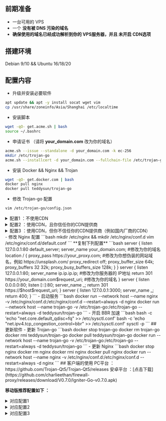 ## 前期准备 
- 一台可用的 VPS   
- 一个 **没有被 DNS 污染的域名**    
- **确保使用的域名已经成功解析到你的 VPS服务器，并且 未开启 CDN选项**   
## 搭建环境
Debian 9/10 && Ubuntu 16/18/20
## 配置内容 
- 升级并安装必要软件   
```bash
apt update && apt -y install socat wget vim
cp /usr/share/zoneinfo/Asia/Shanghai /etc/localtime
```
- 安装脚本 
```bash
wget -qO- get.acme.sh | bash 
source ~/.bashrc
```
- 申请证书 （请将 **your_domain.com** 改为你的域名）  
```bash
acme.sh --issue --standalone -d your_domain.com -k ec-256
mkdir /etc/trojan-go
acme.sh --installcert -d your_domain.com --fullchain-file /etc/trojan-go/server.crt --key-file /etc/trojan-go/server.key --ecc
```
- 安装 Docker && Nginx && Trojan     
```bash
wget -qO- get.docker.com | bash
docker pull nginx
docker pull teddysun/trojan-go
```
- 修改 Trojan-go 配置
```bash
vim /etc/trojan-go/config.json
```
<details>
<summary>配置1 ：不使用CDN</summary>

```bash
{
    "run_type": "server",
    "local_addr": "0.0.0.0",
    "local_port": 443,
    "remote_addr": "127.0.0.1",
    "remote_port": 80,
    "password": [
        "password0"  #修改为你设定的密码
    ],
    "ssl": {
        "verify": true,
        "verify_hostname": true,
        "cert": "/etc/trojan-go/server.crt",
        "key": "/etc/trojan-go/server.key",
	"sni": "your_domain.com",    #修改为你的域名
        "fallback_port": 3000 
    }
}
```
</details>

<details>
<summary>配置2 ：使用CDN，且你信任你的CDN提供商</summary>

```bash
{
    "run_type": "server",
    "local_addr": "0.0.0.0",
    "local_port": 443,
    "remote_addr": "127.0.0.1",
    "remote_port": 80,
    "password": [
        "password0"  #修改为你设定的密码
    ],
    "ssl": {
        "verify": true,
        "verify_hostname": true,
        "cert": "/etc/trojan-go/server.crt",
        "key": "/etc/trojan-go/server.key",
	"sni": "your_domain.com",    #修改为你的域名
        "fallback_port": 3000 
    },
    "websocket": {
    "enabled": true,
    "path": "/your_path",  #修改为你设定的路径
    "hostname": "your_domain.com"   #修改为你的域名
    }
}
```
</details>  

<details>
<summary>配置3 ：使用CDN，但你不信任你的CDN提供商（例如国内厂商的CDN）</summary>

```bash
{
    "run_type": "server",
    "local_addr": "0.0.0.0",
    "local_port": 443,
    "remote_addr": "127.0.0.1",
    "remote_port": 80,
    "password": [
        "password0"  #修改为你设定的密码
    ],
    "ssl": {
        "verify": true,
        "verify_hostname": true,
        "cert": "/etc/trojan-go/server.crt",
        "key": "/etc/trojan-go/server.key",
	"sni": "your_domain.com",    #修改为你的域名
        "fallback_port": 3000 
    },
    "websocket": {
    "enabled": true,
    "path": "/your_path",  #修改为你设定的路径
    "hostname": "your_domain.com"   #修改为你的域名
    },
    "shadowsocks": {
    "enabled": true,
    "method": "AES-128-GCM",
    "password": "password1"   #修改为另一个密码，请勿与上方密码一致
  }
}
```
</details>
- 修改 Nginx 配置  
```bash
mkdir /etc/nginx && mkdir /etc/nginx/conf.d
vim /etc/nginx/conf.d/default.conf
```
**复制下列配置**  
```bash
server {
    listen 127.0.0.1:80 default_server;
    server_name your_domain.com;   #修改为你的域名
    location / {
        proxy_pass https://your_proxy.com;   #修改为你想伪装的网站域名，例如 https://unsplash.com/  
        proxy_redirect     off;
        proxy_buffer_size          64k; 
        proxy_buffers              32 32k; 
        proxy_busy_buffers_size    128k;  
    }
}
server {
    listen 127.0.0.1:80;
    server_name ip.ip.ip.ip;  #修改为你服务器的 IP地址
    return 301 https://your_domain.com$request_uri;   #修改为你的域名
}
server {
    listen 0.0.0.0:80;
    listen [::]:80;
    server_name _;
    return 301 https://$host$request_uri;
}
server {
	listen 127.0.0.1:3000;
	server_name _;
	return 400;
}
```
- 启动服务  
```bash
docker run --network host --name nginx -v /etc/nginx/conf.d:/etc/nginx/conf.d --restart=always -d nginx
docker run --network host --name trojan-go -v /etc/trojan-go:/etc/trojan-go --restart=always -d teddysun/trojan-go
```
- 开启 BBR 加速 
```bash
bash -c 'echo "net.core.default_qdisc=fq" >> /etc/sysctl.conf'
bash -c 'echo "net.ipv4.tcp_congestion_control=bbr" >> /etc/sysctl.conf'
sysctl -p
```
## 更新软件
- 更新 Trojan-go
```bash
docker stop trojan-go
docker rm trojan-go
docker rmi teddysun/trojan-go
docker pull teddysun/trojan-go
docker run --network host --name trojan-go -v /etc/trojan-go:/etc/trojan-go --restart=always -d teddysun/trojan-go
```
- 更新 Nginx
```bash
docker stop nginx
docker rm nginx
docker rmi nginx
docker pull nginx
docker run --network host --name nginx -v /etc/nginx/conf.d:/etc/nginx/conf.d --restart=always -d nginx
```
## 客户端的使用 
PC平台 ：https://github.com/Trojan-Qt5/Trojan-Qt5/releases   
安卓平台 ：[点击下载](https://github.com/charlieethan/firewall-proxy/releases/download/V0.7.0/Igniter-Go-v0.7.0.apk)			

**移动版推荐配置如下 ：**		
<details>
<summary>对应配置1</summary>

```bash
{
    "run_type": "client",
    "local_addr": "127.0.0.1",
    "local_port": 1080,
    "remote_addr": "your_domain",
    "remote_port": 443,
    "password": [
        "your_password"
    ],
    "ssl": {
        "verify": true,
	"verify_hostname": true,
        "sni": "your_domain",
        "session_ticket": true,
        "reuse_session": true,
        "fingerprint": "firefox"
    },
    "mux": {
        "enabled": true,
        "concurrency": 8,
        "idle_timeout": 60
    }
}
```
</details>

<details>
<summary>对应配置2</summary>

```bash
{
    "run_type": "client",
    "local_addr": "127.0.0.1",
    "local_port": 1080,
    "remote_addr": "your_domain",
    "remote_port": 443,
    "password": [
        "your_password"
    ],
    "ssl": {
        "verify": true,
	"verify_hostname": true,
        "sni": "your_domain",
        "session_ticket": true,
        "reuse_session": true,
        "fingerprint": "firefox"
    },
    "mux": {
        "enabled": true,
        "concurrency": 8,
        "idle_timeout": 60
    },
    "websocket": {
    "enabled": true,
    "path": "/your_path", 
    "hostname": "your_domain.com"  
    }
}
```
</details>

<details>
<summary>对应配置3</summary>

```bash
{
    "run_type": "client",
    "local_addr": "127.0.0.1",
    "local_port": 1080,
    "remote_addr": "your_domain",
    "remote_port": 443,
    "password": [
        "your_password"
    ],
    "ssl": {
        "verify": true,
	"verify_hostname": true,
        "sni": "your_domain",
        "session_ticket": true,
        "reuse_session": true,
        "fingerprint": "firefox"
    },
    "mux": {
        "enabled": true,
        "concurrency": 8,
        "idle_timeout": 60
    },
    "websocket": {
    "enabled": true,
    "path": "/your_path", 
    "hostname": "your_domain.com"  
    },
    "shadowsocks": {
    "enabled": true,
    "method": "AES-128-GCM",
    "password": "password1" 
  }
}
```
</details>
